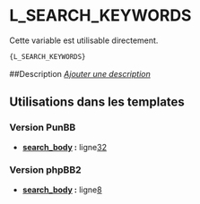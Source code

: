 # L_SEARCH_KEYWORDS


Cette variable est utilisable directement.

```html
{L_SEARCH_KEYWORDS}
```

##Description
[*Ajouter une description*](https://fa-tvars.appspot.com/var/L_SEARCH_KEYWORDS)

## Utilisations dans les templates

### Version PunBB
* __[search_body](../tpl/var/punbb/search_body.md#readme) :__ ligne[32](../tpl/src/punbb/search_body.tpl#L32)

### Version phpBB2
* __[search_body](../tpl/var/subsilver/search_body.md#readme) :__ ligne[8](../tpl/src/subsilver/search_body.tpl#L8)